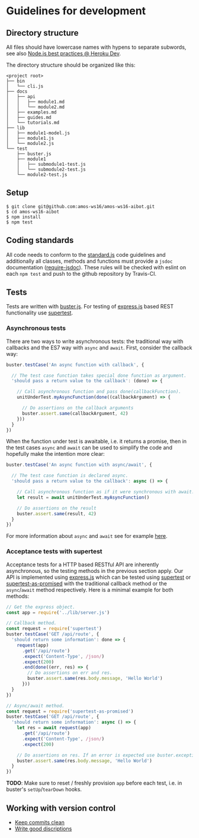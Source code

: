 # Guidelines for development

## Directory structure

All files should have lowercase names with hypens to separate subwords, see
also [Node.js best practices @ Heroku Dev](https://devcenter.heroku.com/articles/node-best-practices#stick-with-lowercase).

The directory structure should be organized like this:

    <project root>
    ├── bin
    │   └── cli.js
    ├── docs
    │   ├── api
    │   │   ├── module1.md
    │   │   └── module2.md
    │   ├── examples.md
    │   ├── guides.md
    │   └── tutorials.md
    ├── lib
    │   ├── module1-model.js
    │   ├── module1.js
    │   └── module2.js
    └── test
        ├── buster.js
        ├── module1
        │   ├── submodule1-test.js
        │   └── submodule2-test.js
        └── module2-test.js

## Setup

    $ git clone git@github.com:amos-ws16/amos-ws16-aibot.git
    $ cd amos-ws16-aibot
    $ npm install
    $ npm test

## Coding standards

All code needs to conform to the
[standard.js](https://github.com/feross/standard) code guidelines and
additionally all classes, methods and functions must provide a `jsdoc`
documentation ([require-jsdoc](http://eslint.org/docs/rules/require-jsdoc)).
These rules will be checked with eslint on each `npm test` and push to the
github repository by Travis-CI.

## Tests

Tests are written with [buster.js](http://docs.busterjs.org/en/latest/). For
testing of [express.js](http://expressjs.com) based REST functionality use
[supertest](https://github.com/visionmedia/supertest).

### Asynchronous tests

There are two ways to write asynchronous tests: the traditional way with
callbacks and the ES7 way with `async` and `await`. First, consider the
callback way:

```javascript
buster.testCase('An async function with callback', {

  // The test case function takes special done function as argument.
  'should pass a return value to the callback': (done) => {

    // Call asynchronous function and pass done(callbackFunction).
    unitUnderTest.myAsyncFunction(done((callbackArgument) => {

      // Do assertions on the callback arguments
      buster.assert.same(callbackArgument, 42)
    }))
  }
})
```

When the function under test is awaitable, i.e. it returns a promise, then in
the test cases `async` and `await` can be used to simplify the code and
hopefully make the intention more clear:

```javascript
buster.testCase('An async function with async/await', {

  // The test case function is declared async.
  'should pass a return value to the callback': async () => {

    // Call asynchronous function as if it were synchronous with await.
    let result = await unitUnderTest.myAsyncFunction()

    // Do assertions on the result
    buster.assert.same(result, 42)
  }
})
```

For more information about `async` and `await` see for example
[here](https://ponyfoo.com/articles/understanding-javascript-async-await).

### Acceptance tests with supertest

Acceptance tests for a HTTP based RESTful API are inherently asynchronous, so
the testing methods in the previous section apply. Our API is implemented using
[express.js](http://expressjs.com) which can be tested using
[supertest](https://github.com/visionmedia/supertest) or
[supertest-as-promised](https://github.com/WhoopInc/supertest-as-promised) with
the traditional callback method or the `async`/`await` method respectively.
Here is a minimal example for both methods:

```javascript
// Get the express object.
const app = require('../lib/server.js')

// Callback method.
const request = require('supertest')
buster.testCase('GET /api/route', {
  'should return some information': done => {
    request(app)
      .get('/api/route')
      .expect('Content-Type', /json/)
      .expect(200)
      .end(done((err, res) => {
        // Do assertions on err and res.
        buster.assert.same(res.body.message, 'Hello World')
      }))
  }
})

// Async/await method.
const request = require('supertest-as-promised')
buster.testCase('GET /api/route', {
  'should return some information': async () => {
    let res = await request(app)
      .get('/api/route')
      .expect('Content-Type', /json/)
      .expect(200)

    // Do assertions on res. If an error is expected use buster.exception.
    buster.assert.same(res.body.message, 'Hello World')
  }
})
```

__TODO__: Make sure to reset / freshly provision `app` before each test, i.e.
in buster's `setUp`/`tearDown` hooks.

## Working with version control

 + [Keep commits clean](https://www.reviewboard.org/docs/codebase/dev/git/clean-commits/)
 + [Write good discriptions](https://www.reviewboard.org/docs/codebase/dev/writing-good-descriptions/)
